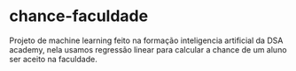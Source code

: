 # chance-faculdade

Projeto de machine learning feito na formação inteligencia artificial da DSA academy, nela usamos regressão linear para calcular a chance de um aluno ser aceito na faculdade.
